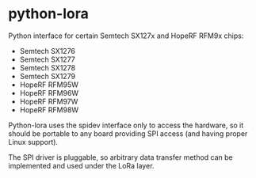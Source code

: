 # python-lora

Python interface for certain Semtech SX127x and HopeRF RFM9x chips:

* Semtech SX1276
* Semtech SX1277
* Semtech SX1278
* Semtech SX1279
* HopeRF RFM95W
* HopeRF RFM96W
* HopeRF RFM97W
* HopeRF RFM98W

Python-lora uses the spidev interface only to access the hardware,
so it should be portable to any board providing SPI access (and having
proper Linux support).

The SPI driver is pluggable, so arbitrary data transfer method can be
implemented and used under the LoRa layer.
